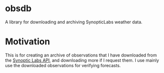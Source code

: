 # obsdb
A library for downloading and archiving SynopticLabs weather data.

# Motivation

This is for creating an archive of observations that I have downloaded from the [Synoptic Labs API](https://developers.synopticdata.com/mesonet/), and downloading more if I request them. I use mainly use the downloaded observations for verifying forecasts.
